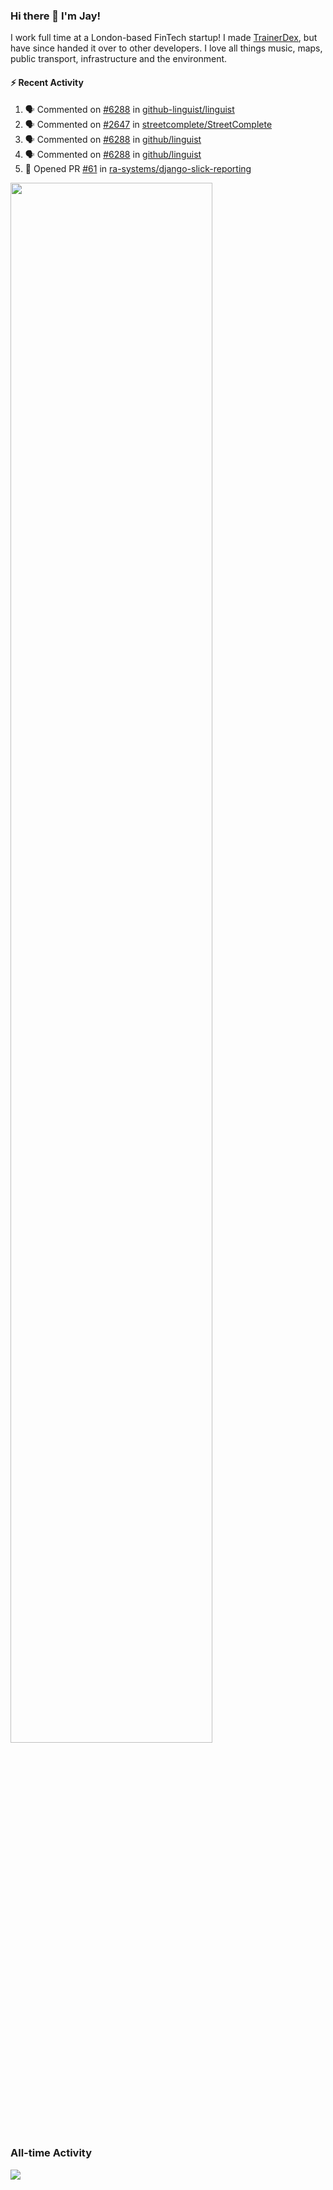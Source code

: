 ### Hi there 👋 I'm Jay!
I work full time at a London-based FinTech startup! I made [TrainerDex](https://www.github.com/TrainerDex), but have since handed it over to other developers. I love all things music, maps, public transport, infrastructure and the environment.

#### :zap: Recent Activity
<!--START_SECTION:activity-->
1. 🗣 Commented on [#6288](https://github.com/github-linguist/linguist/issues/6288) in [github-linguist/linguist](https://github.com/github-linguist/linguist)
2. 🗣 Commented on [#2647](https://github.com/streetcomplete/StreetComplete/issues/2647) in [streetcomplete/StreetComplete](https://github.com/streetcomplete/StreetComplete)
3. 🗣 Commented on [#6288](https://github.com/github/linguist/issues/6288) in [github/linguist](https://github.com/github/linguist)
4. 🗣 Commented on [#6288](https://github.com/github/linguist/issues/6288) in [github/linguist](https://github.com/github/linguist)
5. 💪 Opened PR [#61](https://github.com/ra-systems/django-slick-reporting/pull/61) in [ra-systems/django-slick-reporting](https://github.com/ra-systems/django-slick-reporting)
<!--END_SECTION:activity-->

[<img src="https://wakatime.com/share/@TurnrDev/4142a9ac-7325-4d2f-a2bb-ec199b5c798c.svg" width="80%" />](https://wakatime.com/@TurnrDev)  


### All-time Activity
[<img src="https://github-readme-stats.vercel.app/api/wakatime?username=TurnrDev&layout=compact" />](https://wakatime.com/@TurnrDev)
